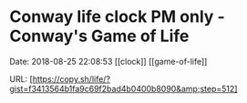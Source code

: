 # Conway life clock PM only - Conway&#039;s Game of Life

Date: 2018-08-25 22:08:53
[[clock]] [[game-of-life]]

URL: [https://copy.sh/life/?gist=f3413564b1fa9c69f2bad4b0400b8090&amp;step=512]
